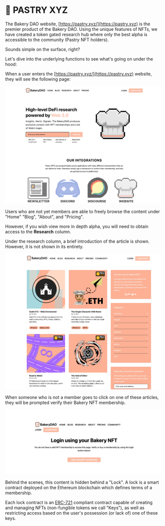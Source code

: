 # 🍰 PASTRY XYZ

The Bakery DAO website, [https://pastry.xyz/](https://pastry.xyz) is the premier product of the Bakery DAO. Using the unique features of NFTs, we have created a token gated research hub where only the best alpha is accessible to the community (Pastry NFT holders).

Sounds simple on the surface, right?&#x20;

Let's dive into the underlying functions to see what's going on under the hood:

When a user enters the [https://pastry.xyz/](https://pastry.xyz) website, they will see the following page:

![](../../.gitbook/assets/56D28D86-5FB0-41F7-A420-883DFF1E00F3.jpeg)

Users who are not yet members are able to freely browse the content under "Home" "Blog", "About", and "Pricing".

However, if you wish view more in depth alpha, you will need to obtain access to the **Research** column.

Under the research column, a brief introduction of the article is shown. However, it is not shown in its entirety.

![](../../.gitbook/assets/9519CF86-D555-455C-8A33-E2E7CB09D4E1.jpeg)

When someone who is not a member goes to click on one of these articles, they will be prompted verify their Bakery NFT membership.

![](../../.gitbook/assets/1D7AACF0-A217-4084-8C34-550018BDEA9B.jpeg)

Behind the scenes, this content is hidden behind a "Lock". A lock is a smart contract deployed on the Ethereum blockchain which defines terms of a membership.

Each lock contract is an [ERC-721](https://eips.ethereum.org/EIPS/eip-721) compliant contract capable of creating and managing NFTs (non-fungible tokens we call "Keys"), as well as restricting access based on the user's possession (or lack of) one of these keys.
